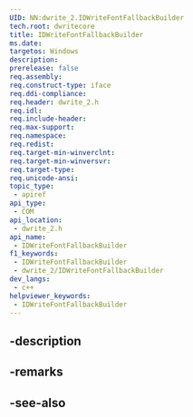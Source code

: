 ```yaml
---
UID: NN:dwrite_2.IDWriteFontFallbackBuilder
tech.root: dwritecore
title: IDWriteFontFallbackBuilder
ms.date: 
targetos: Windows
description: 
prerelease: false
req.assembly: 
req.construct-type: iface
req.ddi-compliance: 
req.header: dwrite_2.h
req.idl: 
req.include-header: 
req.max-support: 
req.namespace: 
req.redist: 
req.target-min-winverclnt: 
req.target-min-winversvr: 
req.target-type: 
req.unicode-ansi: 
topic_type:
 - apiref
api_type:
 - COM
api_location:
 - dwrite_2.h
api_name:
 - IDWriteFontFallbackBuilder
f1_keywords:
 - IDWriteFontFallbackBuilder
 - dwrite_2/IDWriteFontFallbackBuilder
dev_langs:
 - c++
helpviewer_keywords:
 - IDWriteFontFallbackBuilder
---
```


## -description

## -remarks

## -see-also

